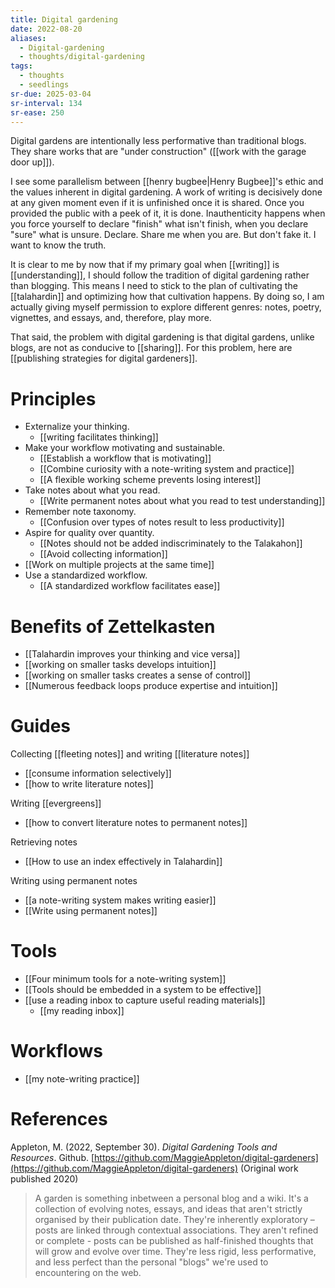 ```yaml
---
title: Digital gardening
date: 2022-08-20
aliases:
  - Digital-gardening
  - thoughts/digital-gardening
tags:
  - thoughts
  - seedlings
sr-due: 2025-03-04
sr-interval: 134
sr-ease: 250
---
```

Digital gardens are intentionally less performative than traditional blogs. They share works that are "under construction" ([[work with the garage door up]]).

I see some parallelism between [[henry bugbee|Henry Bugbee]]'s ethic and the values inherent in digital gardening. A work of writing is decisively done at any given moment even if it is unfinished once it is shared. Once you provided the public with a peek of it, it is done. Inauthenticity happens when you force yourself to declare "finish" what isn't finish, when you declare "sure" what is unsure. Declare. Share me when you are. But don't fake it. I want to know the truth.

It is clear to me by now that if my primary goal when [[writing]] is [[understanding]], I should follow the tradition of digital gardening rather than blogging. This means I need to stick to the plan of cultivating the [[talahardin]] and optimizing how that cultivation happens. By doing so, I am actually giving myself permission to explore different genres: notes, poetry, vignettes, and essays, and, therefore, play more.

That said, the problem with digital gardening is that digital gardens, unlike blogs, are not as conducive to [[sharing]]. For this problem, here are [[publishing strategies for digital gardeners]].

# Principles

- Externalize your thinking.
   - [[writing facilitates thinking]]
- Make your workflow motivating and sustainable.
   - [[Establish a workflow that is motivating]]
   - [[Combine curiosity with a note-writing system and practice]]
   - [[A flexible working scheme prevents losing interest]]
- Take notes about what you read.
   - [[Write permanent notes about what you read to test understanding]]
- Remember note taxonomy.
   - [[Confusion over types of notes result to less productivity]]
- Aspire for quality over quantity.
   - [[Notes should not be added indiscriminately to the Talakahon]]
   - [[Avoid collecting information]]
- [[Work on multiple projects at the same time]]
- Use a standardized workflow.
   - [[A standardized workflow facilitates ease]]

# Benefits of Zettelkasten

- [[Talahardin improves your thinking and vice versa]]
- [[working on smaller tasks develops intuition]]
- [[working on smaller tasks creates a sense of control]]
- [[Numerous feedback loops produce expertise and intuition]]

# Guides

Collecting [[fleeting notes]] and writing [[literature notes]]

- [[consume information selectively]]
- [[how to write literature notes]]

Writing [[evergreens]]

- [[how to convert literature notes to permanent notes]]

Retrieving notes

- [[How to use an index effectively in Talahardin]]

Writing using permanent notes

- [[a note-writing system makes writing easier]]
- [[Write using permanent notes]]

# Tools

- [[Four minimum tools for a note-writing system]]
- [[Tools should be embedded in a system to be effective]]
- [[use a reading inbox to capture useful reading materials]]
   - [[my reading inbox]]

# Workflows

- [[my note-writing practice]]

# References

Appleton, M. (2022, September 30). _Digital Gardening Tools and Resources_. Github. [https://github.com/MaggieAppleton/digital-gardeners](https://github.com/MaggieAppleton/digital-gardeners) (Original work published 2020)
>A garden is something inbetween a personal blog and a wiki. It's a collection of evolving notes, essays, and ideas that aren't strictly organised by their publication date. They're inherently exploratory – posts are linked through contextual associations. They aren't refined or complete - posts can be published as half-finished thoughts that will grow and evolve over time. They're less rigid, less performative, and less perfect than the personal "blogs" we're used to encountering on the web.
